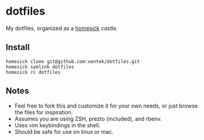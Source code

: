 dotfiles
========

My dotfiles, organized as a [homesick](https://github.com/technicalpickles/homesick) *castle*.

## Install

    homesick clone git@github.com:xentek/dotfiles.git
    homesick symlink dotfiles
    homesick rc dotfiles

## Notes

  - Feel free to fork this and customize it for your own needs, or just browse the files for inspiration.
  - Assumes you are using ZSH, prezto (included), and rbenv.
  - Uses vim keybindings in the shell.
  - Should be safe for use on linux or mac.
